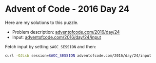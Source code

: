 # Advent of Code - 2016 Day 24
Here are my solutions to this puzzle.

* Problem description: [adventofcode.com/2016/day/24](https://adventofcode.com/2016/day/24)
* Input: [adventofcode.com/2016/day/24/input](https://adventofcode.com/2016/day/24/input)

Fetch input by setting `$AOC_SESSION` and then:
```bash
curl -OJLsb session=$AOC_SESSION adventofcode.com/2016/day/24/input
```
